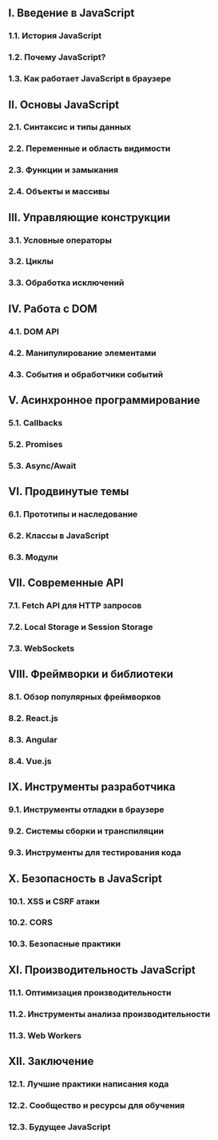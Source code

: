 ## I. Введение в JavaScript
### 1.1. История JavaScript
### 1.2. Почему JavaScript?
### 1.3. Как работает JavaScript в браузере

## II. Основы JavaScript
### 2.1. Синтаксис и типы данных
### 2.2. Переменные и область видимости
### 2.3. Функции и замыкания
### 2.4. Объекты и массивы

## III. Управляющие конструкции
### 3.1. Условные операторы
### 3.2. Циклы
### 3.3. Обработка исключений

## IV. Работа с DOM
### 4.1. DOM API
### 4.2. Манипулирование элементами
### 4.3. События и обработчики событий

## V. Асинхронное программирование
### 5.1. Callbacks
### 5.2. Promises
### 5.3. Async/Await

## VI. Продвинутые темы
### 6.1. Прототипы и наследование
### 6.2. Классы в JavaScript
### 6.3. Модули

## VII. Современные API
### 7.1. Fetch API для HTTP запросов
### 7.2. Local Storage и Session Storage
### 7.3. WebSockets

## VIII. Фреймворки и библиотеки
### 8.1. Обзор популярных фреймворков
### 8.2. React.js
### 8.3. Angular
### 8.4. Vue.js

## IX. Инструменты разработчика
### 9.1. Инструменты отладки в браузере
### 9.2. Системы сборки и транспиляции
### 9.3. Инструменты для тестирования кода

## X. Безопасность в JavaScript
### 10.1. XSS и CSRF атаки
### 10.2. CORS
### 10.3. Безопасные практики

## XI. Производительность JavaScript
### 11.1. Оптимизация производительности
### 11.2. Инструменты анализа производительности
### 11.3. Web Workers

## XII. Заключение
### 12.1. Лучшие практики написания кода
### 12.2. Сообщество и ресурсы для обучения
### 12.3. Будущее JavaScript
